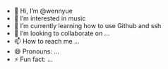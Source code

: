 - 👋 Hi, I’m @wennyue
- 👀 I’m interested in music 
- 🌱 I’m currently learning how to use Github and ssh
- 💞️ I’m looking to collaborate on ...
- 📫 How to reach me ...
- 😄 Pronouns: ...
- ⚡ Fun fact: ...

<!---
wennyue/wennyue is a ✨ special ✨ repository because its `README.md` (this file) appears on your GitHub profile.
You can click the Preview link to take a look at your changes.
--->

